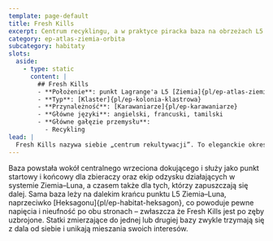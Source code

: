 ```yaml
---
template: page-default
title: Fresh Kills
excerpt: Centrum recyklingu, a w praktyce piracka baza na obrzeżach L5 Ziemia-Luna.
category: ep-atlas-ziemia-orbita
subcategory: habitaty
slots:
  aside:
    - type: static
      content: |
        ## Fresh Kills
        - **Położenie**: punkt Lagrange'a L5 [Ziemia]{pl/ep-atlas-ziemia-orbita}-[Luna]{pl/ep-atlas-luna}
        - **Typ**: [Klaster]{pl/ep-kolonia-klastrowa}
        - **Przynależność**: [Karawaniarze]{pl/ep-karawaniarze}
        - **Główne języki**: angielski, francuski, tamilski
        - **Główne gałęzie przemysłu**: 
          - Recykling
lead: |
  Fresh Kills nazywa siebie „centrum rekultywacji”. To eleganckie określenie na bazę złomiarzy, co z kolei jest eufemizmem dla „twierdzy piratów”. I to wcale niemałej – co najmniej kilka tysięcy transludzi faktycznie nazywa to siedlisko występku swoim domem. 
---
```

Baza powstała wokół centralnego wrzeciona dokującego i służy jako punkt startowy i końcowy dla zbieraczy oraz ekip odzysku działających w systemie Ziemia–Luna, a czasem także dla tych, którzy zapuszczają się dalej. Sama baza leży na dalekim krańcu punktu L5 Ziemia–Luna, naprzeciwko [Heksagonu]{pl/ep-habitat-heksagon}, co powoduje pewne napięcia i nieufność po obu stronach – zwłaszcza że Fresh Kills jest po zęby uzbrojone. Statki zmierzające do jednej lub drugiej bazy zwykle trzymają się z dala od siebie i unikają mieszania swoich interesów.
